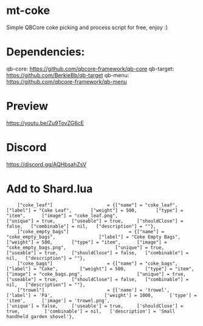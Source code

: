 # mt-coke
Simple QBCore coke picking and process script for free, enjoy :)

# Dependencies:
qb-core: https://github.com/qbcore-framework/qb-core
qb-target: https://github.com/BerkieBb/qb-target
qb-menu: https://github.com/qbcore-framework/qb-menu

# Preview
https://youtu.be/Zu9TovZG6cE

# Discord
https://discord.gg/AQHbsahZsV 

# Add to Shard.lua
```
	["coke_leaf"] 					 = {["name"] = "coke_leaf", 			 	 ["label"] = "Coke Leaf", 		["weight"] = 500, 		["type"] = "item", 		["image"] = "coke_leaf.png", 				    ["unique"] = true, 		["useable"] = true, 	["shouldClose"] = false,   ["combinable"] = nil,   ["description"] = ""},
	["coke_empty_bags"] 					 = {["name"] = "coke_empty_bags", 			 	 ["label"] = "Coke Empty Bags", 		["weight"] = 500, 		["type"] = "item", 		["image"] = "coke_empty_bags.png", 				    ["unique"] = true, 		["useable"] = true, 	["shouldClose"] = false,   ["combinable"] = nil,   ["description"] = ""},
	["coke_bags"] 					 = {["name"] = "coke_bags", 			 	 ["label"] = "Coke", 		["weight"] = 500, 		["type"] = "item", 		["image"] = "coke_bags.png", 				    ["unique"] = true, 		["useable"] = true, 	["shouldClose"] = false,   ["combinable"] = nil,   ["description"] = ""},
	["trowel"] 			 	         = {['name'] = 'trowel', 			  		['label'] = 'Pá', 					['weight'] = 1000, 		['type'] = 'item', 		['image'] = 'trowel.png', 						['unique'] = false,    	['useable'] = true, 	['shouldClose'] = true,	   		['combinable'] = nil,   ['description'] = 'Small handheld garden shovel'},
```

